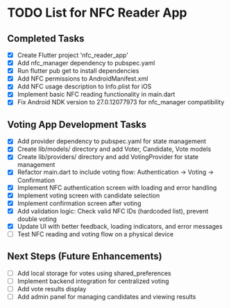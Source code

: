 # TODO List for NFC Reader App

## Completed Tasks
- [x] Create Flutter project 'nfc_reader_app'
- [x] Add nfc_manager dependency to pubspec.yaml
- [x] Run flutter pub get to install dependencies
- [x] Add NFC permissions to AndroidManifest.xml
- [x] Add NFC usage description to Info.plist for iOS
- [x] Implement basic NFC reading functionality in main.dart
- [x] Fix Android NDK version to 27.0.12077973 for nfc_manager compatibility

## Voting App Development Tasks
- [x] Add provider dependency to pubspec.yaml for state management
- [x] Create lib/models/ directory and add Voter, Candidate, Vote models
- [x] Create lib/providers/ directory and add VotingProvider for state management
- [x] Refactor main.dart to include voting flow: Authentication -> Voting -> Confirmation
- [x] Implement NFC authentication screen with loading and error handling
- [x] Implement voting screen with candidate selection
- [x] Implement confirmation screen after voting
- [x] Add validation logic: Check valid NFC IDs (hardcoded list), prevent double voting
- [x] Update UI with better feedback, loading indicators, and error messages
- [ ] Test NFC reading and voting flow on a physical device

## Next Steps (Future Enhancements)
- [ ] Add local storage for votes using shared_preferences
- [ ] Implement backend integration for centralized voting
- [ ] Add vote results display
- [ ] Add admin panel for managing candidates and viewing results
